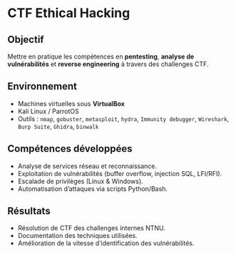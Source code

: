 # CTF Ethical Hacking

## Objectif
Mettre en pratique les compétences en **pentesting**, **analyse de vulnérabilités** et **reverse engineering** à travers des challenges CTF.

## Environnement
- Machines virtuelles sous **VirtualBox**
- Kali Linux / ParrotOS
- Outils : `nmap`, `gobuster`, `metasploit`, `hydra`, `Immunity debugger`, `Wireshark`, `Burp Suite`, `Ghidra`, `binwalk`

## Compétences développées
- Analyse de services réseau et reconnaissance.
- Exploitation de vulnérabilités (buffer overflow, injection SQL, LFI/RFI).
- Escalade de privilèges (Linux & Windows).
- Automatisation d’attaques via scripts Python/Bash.

## Résultats
- Résolution de CTF des challenges internes NTNU.
- Documentation des techniques utilisées.
- Amélioration de la vitesse d’identification des vulnérabilités.
